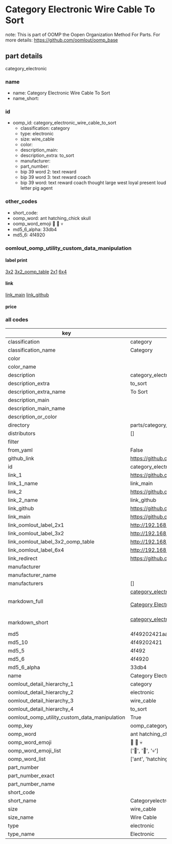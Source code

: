 # Category Electronic Wire Cable To Sort  

note: This is part of OOMP the Oopen Organization Method For Parts. For more details: https://github.com/oomlout/oomp_base

##  part details
  



category_electronic



### name
* name: Category Electronic Wire Cable To Sort
* name_short: 
### id
* oomp_id: category_electronic_wire_cable_to_sort
  * classification: category
  * type: electronic
  * size: wire_cable
  * color: 
  * description_main: 
  * description_extra: to_sort
  * manufacturer: 
  * part_number: 
  * bip 39 word 2: text reward
  * bip 39 word 3: text reward coach
  * bip 39 word: text reward coach thought large west loyal present loud letter pig agent

### other_codes
* short_code: 
* oomp_word: ant hatching_chick skull
* oomp_word_emoji :ant: :hatching_chick: :skull:
* md5_6_alpha: 33db4
* md5_6: 4f4920






### oomlout_oomp_utility_custom_data_manipulation
#### label print
[3x2](http://192.168.1.245:1112/?label=oomp%2033db4)
[3x2_oomp_table](http://192.168.1.108:1112/?label=oomp%2033db4)
[2x1](http://192.168.1.242:1112/?label=oomp%2033db4)
[6x4](http://192.168.1.55:1112/?label=oomp%2033db4)    

#### link

[link_main](https://github.com/oomlout/oomlout_oomp_version_1_messy/tree/main/parts/category_electronic_wire_cable_to_sort) [link_github](https://github.com/oomlout/oomlout_oomp_version_1_messy/tree/main/parts/category_electronic_wire_cable_to_sort)                             

#### price







### all codes 
| key | value |  
| --- | --- |  
| classification | category |  
| classification_name | Category |  
| color |  |  
| color_name |  |  
| description | category_electronic |  
| description_extra | to_sort |  
| description_extra_name | To Sort |  
| description_main |  |  
| description_main_name |  |  
| description_or_color |   |  
| directory | parts/category_electronic_wire_cable_to_sort |  
| distributors | [] |  
| filter |  |  
| from_yaml | False |  
| github_link | https://github.com/oomlout/oomlout_oomp_part_src/tree/main/parts/category_electronic_wire_cable_to_sort |  
| id | category_electronic_wire_cable_to_sort |  
| link_1 | https://github.com/oomlout/oomlout_oomp_version_1_messy/tree/main/parts/category_electronic_wire_cable_to_sort |  
| link_1_name | link_main |  
| link_2 | https://github.com/oomlout/oomlout_oomp_version_1_messy/tree/main/parts/category_electronic_wire_cable_to_sort |  
| link_2_name | link_github |  
| link_github | https://github.com/oomlout/oomlout_oomp_version_1_messy/tree/main/parts/category_electronic_wire_cable_to_sort |  
| link_main | https://github.com/oomlout/oomlout_oomp_version_1_messy/tree/main/parts/category_electronic_wire_cable_to_sort |  
| link_oomlout_label_2x1 | http://192.168.1.242:1112/?label=oomp%2033db4 |  
| link_oomlout_label_3x2 | http://192.168.1.245:1112/?label=oomp%2033db4 |  
| link_oomlout_label_3x2_oomp_table | http://192.168.1.108:1112/?label=oomp%2033db4 |  
| link_oomlout_label_6x4 | http://192.168.1.55:1112/?label=oomp%2033db4 |  
| link_redirect | https://github.com/oomlout/oomlout_oomp_version_1_messy/tree/main/parts/category_electronic_wire_cable_to_sort |  
| manufacturer |  |  
| manufacturer_name |  |  
| manufacturers | [] |  
| markdown_full | [category_electronic_wire_cable_to_sort](none)<br>[](none)<br>[Category Electronic Wire Cable To Sort](none)<br><br> |  
| markdown_short | [category_electronic_wire_cable_to_sort](none)<br><br> |  
| md5 | 4f49202421aa1093e5be9e0e596e2efd |  
| md5_10 | 4f49202421 |  
| md5_5 | 4f492 |  
| md5_6 | 4f4920 |  
| md5_6_alpha | 33db4 |  
| name | Category Electronic Wire Cable To Sort |  
| oomlout_detail_hierarchy_1 | category |  
| oomlout_detail_hierarchy_2 | electronic |  
| oomlout_detail_hierarchy_3 | wire_cable |  
| oomlout_detail_hierarchy_4 | to_sort |  
| oomlout_oomp_utility_custom_data_manipulation | True |  
| oomp_key | oomp_category_electronic_wire_cable_to_sort |  
| oomp_word | ant hatching_chick skull |  
| oomp_word_emoji | :ant: :hatching_chick: :skull: |  
| oomp_word_emoji_list | [':ant:', ':hatching_chick:', ':skull:'] |  
| oomp_word_list | ['ant', 'hatching_chick', 'skull'] |  
| part_number |  |  
| part_number_exact |  |  
| part_number_name |  |  
| short_code |  |  
| short_name | Categoryelectronic |  
| size | wire_cable |  
| size_name | Wire Cable |  
| type | electronic |  
| type_name | Electronic |  
